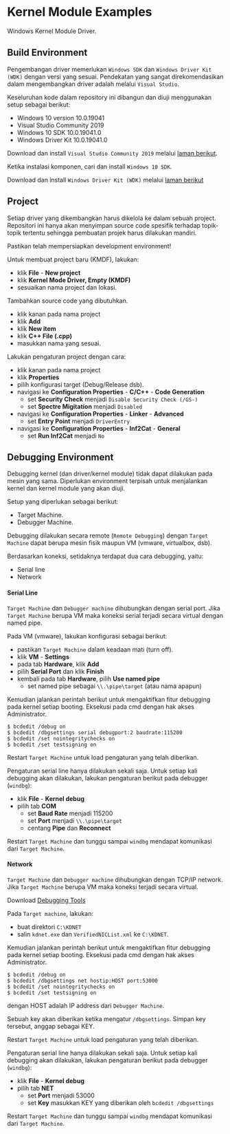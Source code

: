 # Kernel Module Examples

Windows Kernel Module Driver.

## Build Environment

Pengembangan driver memerlukan `Windows SDK` dan `Windows Driver Kit (WDK)` dengan versi yang sesuai. Pendekatan yang sangat direkomendasikan dalam mengembangkan driver adalah melalui `Visual Studio`.

Keseluruhan kode dalam repository ini dibangun dan diuji menggunakan setup sebagai berikut:

- Windows 10 version 10.0.19041
- Visual Studio Community 2019
- Windows 10 SDK 10.0.19041.0
- Windows Driver Kit 10.0.19041.0

Download dan install `Visual Studio Community 2019` melalui [laman berikut](https://visualstudio.microsoft.com/thank-you-downloading-visual-studio/?sku=Community&rel=16).

Ketika instalasi komponen, cari dan install `Windows 10 SDK`.

Download dan install `Windows Driver Kit (WDK)` melalui [laman berikut](https://docs.microsoft.com/en-us/windows-hardware/drivers/download-the-wdk)

## Project

Setiap driver yang dikembangkan harus dikelola ke dalam sebuah project. Repositori ini hanya akan menyimpan source code spesifik terhadap topik-topik tertentu sehingga pembuatan projek harus dilakukan mandiri.

Pastikan telah mempersiapkan development environment!

Untuk membuat project baru (KMDF), lakukan:

- klik **File** - **New project**
- klik **Kernel Mode Driver, Empty (KMDF)**
- sesuaikan nama project dan lokasi.

Tambahkan source code yang dibutuhkan.

- klik kanan pada nama project
- klik **Add**
- klik **New item**
- klik **C++ File (.cpp)** 
- masukkan nama yang sesuai.

Lakukan pengaturan project dengan cara:

- klik kanan pada nama project
- klik **Properties**
- pilih konfigurasi target (Debug/Release dsb).
- navigasi ke **Configuration Properties** - **C/C++** - **Code Generation**
    - set **Security Check** menjadi `Disable Security Check (/GS-)`
    - set **Spectre Migitation** menjadi `Disabled`
- navigasi ke **Configuration Properties** - **Linker** - **Advanced**
    - set **Entry Point** menjadi `DriverEntry`
- navigasi ke **Configuration Properties** - **Inf2Cat** - **General**
    - set **Run Inf2Cat** menjadi `No`

## Debugging Environment

Debugging kernel (dan driver/kernel module) tidak dapat dilakukan pada mesin yang sama. Diperlukan environment terpisah untuk menjalankan kernel dan kernel module yang akan diuji.

Setup yang diperlukan sebagai berikut:

- Target Machine.
- Debugger Machine.

Debugging dilakukan secara remote (`Remote Debugging`) dengan `Target Machine` dapat berupa mesin fisik maupun VM (vmware, virtualbox, dsb).

Berdasarkan koneksi, setidaknya terdapat dua cara debugging, yaitu:

- Serial line
- Network

#### Serial Line 

`Target Machine` dan `Debugger machine` dihubungkan dengan serial port. Jika `Target Machine` berupa VM maka koneksi serial terjadi secara virtual dengan named pipe.

Pada VM (vmware), lakukan konfigurasi sebagai berikut:

- pastikan `Target Machine` dalam keadaan mati (turn off).
- klik **VM** - **Settings**
- pada tab **Hardware**, klik **Add**
- pilih **Serial Port** dan klik **Finish**
- kembali pada tab **Hardware**, pilih **Use named pipe**
    - set named pipe sebagai `\\.\pipe\target` (atau nama apapun)

Kemudian jalankan perintah berikut untuk mengaktifkan fitur debugging pada kernel setiap booting. Eksekusi pada cmd dengan hak akses Administrator.

```
$ bcdedit /debug on
$ bcdedit /dbgsettings serial debugport:2 baudrate:115200
$ bcdedit /set nointegritychecks on
$ bcdedit /set testsigning on
```

Restart `Target Machine` untuk load pengaturan yang telah diberikan.

Pengaturan serial line hanya dilakukan sekali saja. Untuk setiap kali debugging akan dilakukan, lakukan pengaturan berikut pada debugger (`windbg`):

- klik **File** - **Kernel debug**
- pilih tab **COM** 
    - set **Baud Rate** menjadi 115200
    - set **Port** menjadi `\\.\pipe\target`
    - centang **Pipe** dan **Reconnect**

Restart `Target Machine` dan tunggu sampai `windbg` mendapat komunikasi dari `Target Machine`. 

#### Network

`Target Machine` dan `Debugger machine` dihubungkan dengan TCP/IP network. Jika `Target Machine` berupa VM maka koneksi terjadi secara virtual.

Download [Debugging Tools](https://docs.microsoft.com/en-us/windows-hardware/drivers/debugger/debugger-download-tools)

Pada `Target machine`, lakukan:

- buat direktori `C:\KDNET` 
- salin `kdnet.exe` dan `VerifiedNICList.xml` ke `C:\KDNET`.

Kemudian jalankan perintah berikut untuk mengaktifkan fitur debugging pada kernel setiap booting. Eksekusi pada cmd dengan hak akses Administrator.

```
$ bcdedit /debug on
$ bcdedit /dbgsettings net hostip:HOST port:53000
$ bcdedit /set nointegritychecks on
$ bcdedit /set testsigning on
```

dengan HOST adalah IP address dari `Debugger Machine`.

Sebuah key akan diberikan ketika mengatur `/dbgsettings`. Simpan key tersebut, anggap sebagai KEY.

Restart `Target Machine` untuk load pengaturan yang telah diberikan.

Pengaturan serial line hanya dilakukan sekali saja. Untuk setiap kali debugging akan dilakukan, lakukan pengaturan berikut pada debugger (`windbg`):

- klik **File** - **Kernel debug**
- pilih tab **NET** 
    - set **Port** menjadi 53000
    - set **Key** masukkan KEY yang diberikan oleh `bcdedit /dbgsettings`

Restart `Target Machine` dan tunggu sampai `windbg` mendapat komunikasi dari `Target Machine`. 
